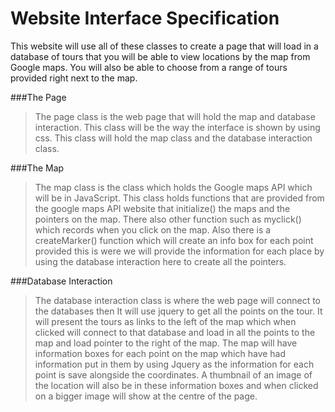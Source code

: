 Website Interface Specification
=========

This website will use all of these classes to create a page that will load in a database of tours that you will be able to view locations by the map from Google maps. You will also be able to choose from a range of tours provided right next to the map. 

###The Page
>The page class is the web page that will hold the map and database interaction. This class will be the way the interface is shown by using css. This class will hold the map class and the database interaction class.

###The Map
>The map class is the class which holds the Google maps API which will be in JavaScript. This class holds functions that are provided from the google maps API website that initialize() the maps and the pointers on the map. There also other function such as myclick() which records when you click on the map. Also there is a createMarker() function which will create an info box for each point provided this is were we will provide the information for each place by using the database interaction here to create all the pointers.

###Database Interaction
>The database interaction class  is where the web page will connect to the databases then It will use jquery to get all the points on the tour. It will present the tours as links to the left of the map which when clicked will connect to that database and load in all the points to the map and load pointer to the right of the map. The map will have information boxes for each point on the map which have had information put in them by using Jquery as the information for each point is save alongside the coordinates. A thumbnail of an image of the location will also be in these information boxes and when clicked on a bigger image will show at the centre of the page.
